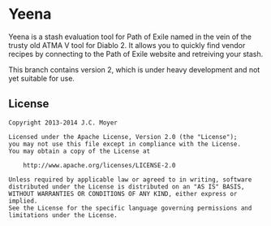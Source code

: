 # Yeena

Yeena is a stash evaluation tool for Path of Exile named in the vein of the trusty old ATMA V tool for Diablo 2. It allows you to quickly find vendor recipes by connecting to the Path of Exile website and retreiving your stash.

This branch contains version 2, which is under heavy development and not yet suitable for use.

## License

    Copyright 2013-2014 J.C. Moyer
    
    Licensed under the Apache License, Version 2.0 (the "License");
    you may not use this file except in compliance with the License.
    You may obtain a copy of the License at
    
        http://www.apache.org/licenses/LICENSE-2.0
    
    Unless required by applicable law or agreed to in writing, software
    distributed under the License is distributed on an "AS IS" BASIS,
    WITHOUT WARRANTIES OR CONDITIONS OF ANY KIND, either express or implied.
    See the License for the specific language governing permissions and
    limitations under the License.
